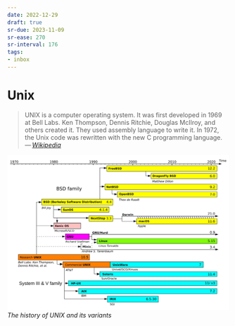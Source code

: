 ```yaml
---
date: 2022-12-29
draft: true
sr-due: 2023-11-09
sr-ease: 270
sr-interval: 176
tags:
- inbox
---
```


# Unix

> UNIX is a computer operating system. It was first developed in 1969 at Bell
> Labs. Ken Thompson, Dennis Ritchie, Douglas McIlroy, and others created it.
> They used assembly language to write it. In 1972, the Unix code was rewritten
> with the new C programming language.\
> — <cite>[Wikipedia](https://simple.wikipedia.org/wiki/Unix)</cite>

![Unix timeline](./img/Unix_timeline.svg) _The history of UNIX and its variants_